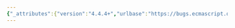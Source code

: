 ```yaml
---
{"_attributes":{"version":"4.4.4+","urlbase":"https://bugs.ecmascript.org/","maintainer":"dherman@mozilla.com"},"bug":{"bug_id":3424,"creation_ts":"2014-12-08 13:25:00 -0800","short_desc":"21.1.3.* String.prototype.{match, replace, search, split}: matcher/replacer/searcher/splitter searched on the wrong object","delta_ts":"2014-12-23 20:23:24 -0800","product":"Draft for 6th Edition","component":"technical issue","version":"Rev 29: December 06, 2014 Draft","rep_platform":"All","op_sys":"All","bug_status":"RESOLVED","resolution":"FIXED","priority":"Normal","bug_severity":"normal","everconfirmed":true,"reporter":{"uid":"claude.pache","name":"Claude Pache"},"assigned_to":{"uid":"allen","name":"Allen Wirfs-Brock"},"long_desc":[{"commentid":10959,"comment_count":0,"who":{"uid":"claude.pache","name":"Claude Pache"},"bug_when":"2014-12-08 13:25:19 -0800","thetext":"21.1.3.11 String.prototype.match, step 4\n21.1.3.14 String.prototype.replace, step 4\n21.1.3.15 String.prototype.search, step 4\n21.1.3.17 String.prototype.split, step 3\n\nThe matcher/replacer/searcher/splitter is tentatively fetched on object O. It should be fetched on regexp."},{"commentid":10960,"comment_count":1,"who":{"uid":"claude.pache","name":"Claude Pache"},"bug_when":"2014-12-08 13:40:41 -0800","thetext":"Oups, not always...\n\nString.prototype.match, step 4: The matcher should be fetched on `regexp`.\n\nString.prototype.replace, step 4: The replacer should be fetched on `searchValue`.\n\nString.prototype.search, step 4: The searcher should be fetched on `regexp`.\n\nString.prototype.split, step 3: The splitter should be fetched on `separator`."},{"commentid":10966,"comment_count":2,"who":{"uid":"allen","name":"Allen Wirfs-Brock"},"bug_when":"2014-12-08 14:52:48 -0800","thetext":"fixed in rev30 editor's draft\n\nhere is what match now looks like:\n\n1.\tLet O be RequireObjectCoercible(this value).\n2.\tLet S be ToString(O).\n3.\tReturnIfAbrupt(S).\n4.\tLet matcher be GetMethod(regexp, @@match).\n5.\tReturnIfAbrupt(matcher).\n6.\tIf matcher is not undefined, then\n   a.\t   Return  Call(matcher, regexp, «S»).\n7.\tLet rx be RegExpCreate(regexp, undefined) (see .2.3.3).\n8.\tReturn Invoke(rx, @@match, «S»)."},{"commentid":11149,"comment_count":3,"who":{"uid":"allen","name":"Allen Wirfs-Brock"},"bug_when":"2014-12-23 20:23:24 -0800","thetext":"fixed in rev30"}]}}
---
```


